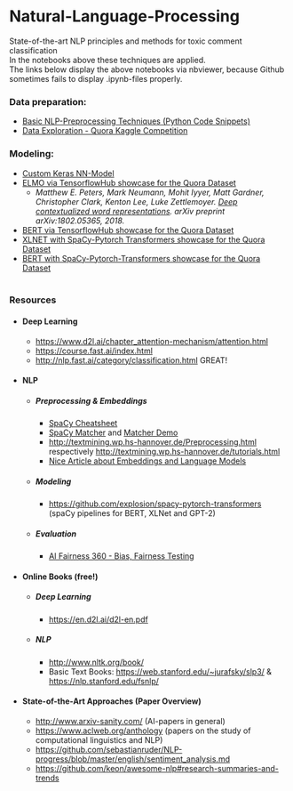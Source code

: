 # Natural-Language-Processing

State-of-the-art NLP principles and methods for toxic comment classification<br />
In the notebooks above these techniques are applied.<br />
The links below display the above notebooks via nbviewer, because Github sometimes fails to display .ipynb-files properly. 



### Data preparation:
* [Basic NLP-Preprocessing Techniques (Python Code Snippets) ](https://nbviewer.jupyter.org/github/TheWoops/Natural-Language-Processing/blob/master/Data_Preparation.ipynb)<br />
* [Data Exploration - Quora Kaggle Competition](https://nbviewer.jupyter.org/github/TheWoops/Natural-Language-Processing/blob/master/Data_Exploration.ipynb)

### Modeling:
* [Custom Keras NN-Model](https://nbviewer.jupyter.org/github/TheWoops/Natural-Language-Processing/blob/master/Finaler_Prototyp.ipynb) 
* [ELMO via TensorflowHub showcase for the Quora Dataset](https://nbviewer.jupyter.org/github/TheWoops/Natural-Language-Processing/blob/master/Transfer_Learning_ELMO_mit_TensorflowHub.ipynb)
   * *Matthew E. Peters, Mark Neumann, Mohit Iyyer, Matt Gardner, Christopher Clark, Kenton Lee, Luke Zettlemoyer. [Deep contextualized word representations](https://arxiv.org/abs/1802.05365). arXiv preprint arXiv:1802.05365, 2018.*
* [BERT via TensorflowHub showcase for the Quora Dataset](https://nbviewer.jupyter.org/github/TheWoops/Natural-Language-Processing/blob/master/Transfer%20Learning_BERT_mit_TensorflowHub.ipynb)
* [XLNET with SpaCy-Pytorch Transformers showcase for the Quora Dataset](https://nbviewer.jupyter.org/github/TheWoops/Natural-Language-Processing/blob/master/Transfer%20Learning_XLNet_mit_SpaCy.ipynb)
* [BERT with SpaCy-Pytorch-Transformers showcase for the Quora Dataset](https://nbviewer.jupyter.org/github/TheWoops/Natural-Language-Processing/blob/master/Transfer%20Learning_BERT_mit_%20SpaCy.ipynb)
<br></br>
### Resources

* #### Deep Learning 
  * https://www.d2l.ai/chapter_attention-mechanism/attention.html
  * https://course.fast.ai/index.html
  * http://nlp.fast.ai/category/classification.html GREAT!

* #### NLP
  * ##### Preprocessing & Embeddings
    * [SpaCy Cheatsheet](http://datacamp-community-prod.s3.amazonaws.com/29aa28bf-570a-4965-8f54-d6a541ae4e06)
    * [SpaCy Matcher](https://github.com/explosion/spaCy/blob/master/website/docs/usage/rule-based-matching.md) and [Matcher Demo](https://explosion.ai/demos/matcher)
    * http://textmining.wp.hs-hannover.de/Preprocessing.html respectively http://textmining.wp.hs-hannover.de/tutorials.html
    * [Nice Article about Embeddings and Language Models](https://towardsdatascience.com/from-word-embeddings-to-pretrained-language-models-a-new-age-in-nlp-part-2-e9af9a0bdcd9)
  * ##### Modeling
    * https://github.com/explosion/spacy-pytorch-transformers (spaCy pipelines for BERT, XLNet and GPT-2)
  * ##### Evaluation
    * [AI Fairness 360 - Bias, Fairness Testing](https://github.com/IBM/AIF360)
    
* #### Online Books (free!)
  * ##### Deep Learning
    * https://en.d2l.ai/d2l-en.pdf
  * ##### NLP
    * http://www.nltk.org/book/
    * Basic Text Books: https://web.stanford.edu/~jurafsky/slp3/ & https://nlp.stanford.edu/fsnlp/

* #### State-of-the-Art Approaches (Paper Overview)
  * http://www.arxiv-sanity.com/ (AI-papers  in general)
  * https://www.aclweb.org/anthology (papers on the study of computational linguistics and NLP)
  * https://github.com/sebastianruder/NLP-progress/blob/master/english/sentiment_analysis.md
  * https://github.com/keon/awesome-nlp#research-summaries-and-trends
